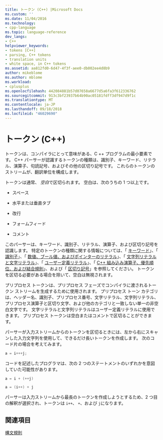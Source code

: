 ```yaml
---
title: トークン (C++) |Microsoft Docs
ms.custom: ''
ms.date: 11/04/2016
ms.technology:
- cpp-language
ms.topic: language-reference
dev_langs:
- C++
helpviewer_keywords:
- tokens [C++]
- parsing, C++ tokens
- translation units
- white space, in C++ tokens
ms.assetid: aa812fd0-6d47-4f3f-aee0-db002ee4d8b9
author: mikeblome
ms.author: mblome
ms.workload:
- cplusplus
ms.openlocfilehash: 442084881b57d07658a6677d5a6fa3f612336762
ms.sourcegitcommit: 913c3bf23937b64b90ac05181fdff3df947d9f1c
ms.translationtype: MT
ms.contentlocale: ja-JP
ms.lasthandoff: 09/18/2018
ms.locfileid: "46029690"
---
```

# <a name="tokens-c"></a>トークン (C++)

トークンは、コンパイラにとって意味がある、C ++ プログラムの最小要素です。 C++ パーサーが認識するトークンの種類は、識別子、キーワード、リテラル、演算子、句読記号、およびその他の区切り記号です。 これらのトークンのストリームが、翻訳単位を構成します。

トークンは通常、 *空白*で区切られます。 空白は、次のうちの 1 つ以上です。

- スペース

- 水平または垂直タブ

- 改行

- フォームフィード

- コメント

このパーサーは、キーワード、識別子、リテラル、演算子、および区切り記号を認識します。 特定のトークンの種類に関する情報については、「 [キーワード](../cpp/keywords-cpp.md)」、「 [識別子](../cpp/identifiers-cpp.md)」、「 [数値、ブール値、およびポインターのリテラル](../cpp/numeric-boolean-and-pointer-literals-cpp.md)」、「 [文字列リテラルと文字リテラル](../cpp/string-and-character-literals-cpp.md)」、「 [ユーザー定義リテラル](../cpp/user-defined-literals-cpp.md)」、「 [C++ 組み込み演算子、優先順位、および結合規則](../cpp/cpp-built-in-operators-precedence-and-associativity.md)」、および「 [区切り記号](../cpp/punctuators-cpp.md)」を参照してください。 トークンを区切る必要がある場合を除いて、空白は無視されます。

プリプロセス トークンは、プリプロセス フェーズでコンパイラに渡されるトークン ストリームを生成するために使用されます。 プリプロセス トーン カテゴリは、ヘッダー名、識別子、プリプロセス番号、文字リテラル、文字列リテラル、プリプロセス演算子と区切り文字、および他のカテゴリと一致しない単一の非空白文字です。 文字リテラルと文字列リテラルはユーザー定義リテラルに使用できます。 プリプロセス トークンは空白またはコメントで区切ることができます。

パーサーが入力ストリームからのトークンを区切るときには、左から右にスキャンした入力文字列を使用して、できるだけ長いトークンを作成します。 次のコード片の場合を考えてみます。

```cpp
a = i+++j;
```

コードを記述したプログラマは、次の 2 つのステートメントのいずれかを意図していた可能性があります。

```cpp
a = i + (++j)

a = (i++) + j
```

パーサーは入力ストリームから最長のトークンを作成しようとするため、2 つ目の解釈が選択され、トークンは `i++`、 `+`、および `j`になります。

## <a name="see-also"></a>関連項目

[構文規則](../cpp/lexical-conventions.md)
